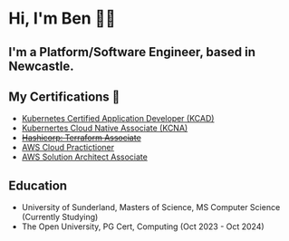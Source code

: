 # Hi, I'm Ben 👋🏻

## **I'm a Platform/Software Engineer, based in Newcastle.**

##  My Certifications 🏅

* [Kubernetes Certified Application Developer (KCAD)](https://www.credly.com/badges/8bb70f98-8277-4ef7-b748-5b98260eda90)
* [Kubernertes Cloud Native Associate (KCNA)](https://www.credly.com/badges/693184a1-553d-4c4b-91ff-9b8d5415fc1e)
* ~~[Hashicorp: Terraform Associate](https://www.credly.com/badges/12643f2e-b2ea-407f-bd28-073e3795b606)~~
* [AWS Cloud Practictioner](https://www.credly.com/earner/earned/badge/cc0dd0d9-5e2a-4e39-a3d7-dfcee7a929f5)
* [AWS Solution Architect Associate](https://www.credly.com/earner/earned/badge/5b6906bf-902e-49be-8301-171e681944a6)

## Education

* University of Sunderland, Masters of Science, MS Computer Science (Currently Studying)
* The Open University, PG Cert, Computing (Oct 2023 - Oct 2024)
